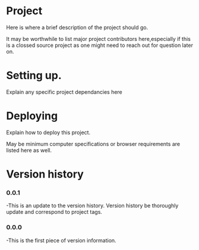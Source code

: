 Project
===========
Here is where a brief description of the project should go.

It may be worthwhile to list major project contributors here,especially if this is a clossed source project as one might need to reach out for question later on.

Setting up.
==========
Explain any specific project dependancies here

Deploying
=========

Explain how to deploy this project.

May be minimum computer specifications or browser requirements are listed here as well.

Version history
===============

### 0.0.1
-This is an update to the version history.
Version history be thoroughly update and correspond to project tags.

### 0.0.0
-This is the first piece of version information.